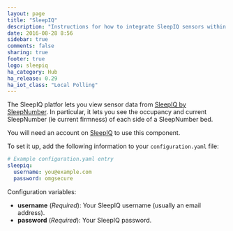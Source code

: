 ```yaml
---
layout: page
title: "SleepIQ"
description: "Instructions for how to integrate SleepIQ sensors within Home Assistant."
date: 2016-08-28 8:56
sidebar: true
comments: false
sharing: true
footer: true
logo: sleepiq
ha_category: Hub
ha_release: 0.29
ha_iot_class: "Local Polling"
---
```


The SleepIQ platfor lets you view sensor data from [SleepIQ by SleepNumber](http://www.sleepnumber.com/sn/en/sleepiq-sleep-tracker). In particular, it lets you see the occupancy and current SleepNumber (ie current firmness) of each side of a SleepNumber bed.

You will need an account on [SleepIQ](https://sleepiq.sleepnumber.com/) to use this component.

To set it up, add the following information to your `configuration.yaml` file:

```yaml
# Example configuration.yaml entry
sleepiq:
  username: you@example.com
  password: omgsecure
```

Configuration variables:

- **username** (*Required*): Your SleepIQ username (usually an email address).
- **password** (*Required*): Your SleepIQ password.
